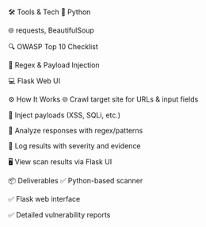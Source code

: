 🛠️ Tools & Tech
🐍 Python

🌐 requests, BeautifulSoup

🔍 OWASP Top 10 Checklist

🧪 Regex & Payload Injection

💻 Flask Web UI

⚙️ How It Works
🌐 Crawl target site for URLs & input fields

💉 Inject payloads (XSS, SQLi, etc.)

🔎 Analyze responses with regex/patterns

🧾 Log results with severity and evidence

🖥️ View scan results via Flask UI

📦 Deliverables
✅ Python-based scanner

✅ Flask web interface

✅ Detailed vulnerability reports
